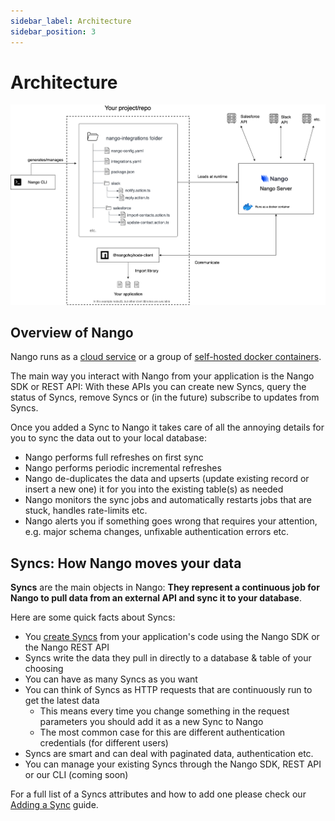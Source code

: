 ```yaml
---
sidebar_label: Architecture
sidebar_position: 3
---
```


# Architecture

[![Nango Architecture](/img/nango-architecture.png)](/img/nango-architecture.png)

## Overview of Nango
Nango runs as a [cloud service](nango-cloud.md) or a group of [self-hosted docker containers](nango-hosted.md).

The main way you interact with Nango from your application is the Nango SDK or REST API: With these APIs you can create new Syncs, query the status of Syncs, remove Syncs or (in the future) subscribe to updates from Syncs.

Once you added a Sync to Nango it takes care of all the annoying details for you to sync the data out to your local database:
- Nango performs full refreshes on first sync
- Nango performs periodic incremental refreshes
- Nango de-duplicates the data and upserts (update existing record or insert a new one) it for you into the existing table(s) as needed
- Nango monitors the sync jobs and automatically restarts jobs that are stuck, handles rate-limits etc.
- Nango alerts you if something goes wrong that requires your attention, e.g. major schema changes, unfixable authentication errors etc.

## Syncs: How Nango moves your data
**Syncs** are the main objects in Nango: **They represent a continuous job for Nango to pull data from an external API and sync it to your database**.

Here are some quick facts about Syncs:
- You [create Syncs](add-sync.md) from your application's code using the Nango SDK or the Nango REST API
- Syncs write the data they pull in directly to a database & table of your choosing
- You can have as many Syncs as you want
- You can think of Syncs as HTTP requests that are continuously run to get the latest data
    - This means every time you change something in the request parameters you should add it as a new Sync to Nango
    - The most common case for this are different authentication credentials (for different users)
- Syncs are smart and can deal with paginated data, authentication etc.
- You can manage your existing Syncs through the Nango SDK, REST API or our CLI (coming soon)

For a full list of a Syncs attributes and how to add one please check our [Adding a Sync](add-sync.md) guide.